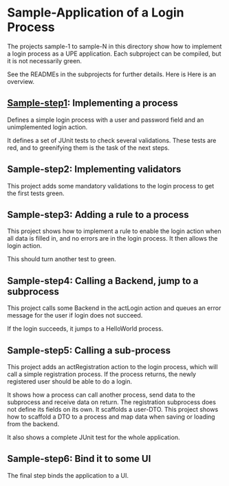 # Sample-Application of a Login Process

The projects sample-1 to sample-N in this directory show how to
implement a login process as a UPE application. Each subproject
can be compiled, but it is not necessarily green.

See the READMEs in the subprojects for further details. Here is
Here is an overview.

## [Sample-step1](sample-step1/README.md): Implementing a process
Defines a simple login process with a user and password field
and an unimplemented login action.

It defines a set of JUnit tests to check several validations. These
tests are red, and to greenifying them is the task of the next steps.

## Sample-step2: Implementing validators
This project adds some mandatory validations to the login process
to get the first tests green.

## Sample-step3: Adding a rule to a process
This project shows how to implement a rule to enable the login
action when all data is filled in, and no errors are in the login
process. It then allows the login action.

This should turn another test to green.

## Sample-step4: Calling a Backend, jump to a subprocess
This project calls some Backend in the actLogin action and
queues an error message for the user if login does not succeed.

If the login succeeds, it jumps to a HelloWorld process.

## Sample-step5: Calling a sub-process

This project adds an actRegistration action to the login process, which
will call a simple registration process. If the process returns,
the newly registered user should be able to do a login.

It shows how a process can call another process, send data
to the subprocess and receive data on return. The registration
subprocess does not define its fields on its own. It scaffolds
a user-DTO. This project shows how to scaffold a DTO to a process
and map data when saving or loading from the backend.

It also shows a complete JUnit test for the whole application.

## Sample-step6: Bind it to some UI

The final step binds the application to a UI. 
